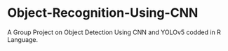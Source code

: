 # Object-Recognition-Using-CNN
A Group Project on Object Detection Using CNN and YOLOv5 codded in R Language.
